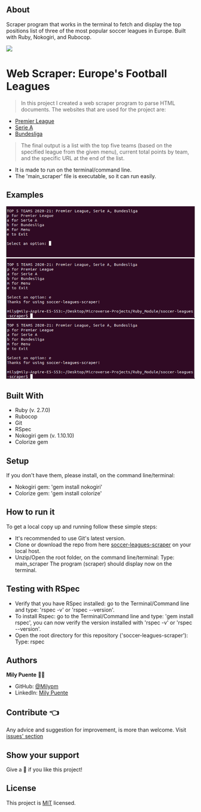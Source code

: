 ## About
Scraper program that works in the terminal to fetch and display the top positions list of three of the most popular soccer leagues in Europe. Built with Ruby, Nokogiri, and Rubocop. 

![](https://img.shields.io/badge/Microverse-blueviolet)
# Web Scraper: Europe's Football Leagues

> In this project I created a web scraper program to parse HTML documents.
The websites that are used for the project are:
- [Premier League](https://www.espn.com/soccer/table/_/league/eng.1)
- [Serie A](https://www.espn.com/soccer/table/_/league/ita.1)
- [Bundesliga](https://www.espn.com/soccer/table/_/league/ger.1)
> The final output is a list with the top five teams (based on the specified league from the given menu), current total points by team, and the specific URL at the end of the list.
- It is made to run on the terminal/command line.
- The 'main_scraper' file is executable, so it can run easily.

## Examples
![img_1](./images/web-scraper1.png)
![img_2](./images/web-scraper3.png)
![img_3](./images/web-scraper3.png)

## Built With
- Ruby (v. 2.7.0)
- Rubocop
- Git
- RSpec
- Nokogiri gem (v. 1.10.10)
- Colorize gem

## Setup
If you don't have them, please install, on the command line/terminal:
- Nokogiri gem: 'gem install nokogiri'
- Colorize gem: 'gem install colorize'

## How to run it
To get a local copy up and running follow these simple steps:
* It's recommended to use Git's latest version.
* Clone or download the repo from here [soccer-leagues-scraper](https://github.com/Milypm/soccer-leagues-scraper.git) on your local host.
* Unzip/Open the root folder, on the command line/terminal:
    Type: main_scraper
    The program (scraper) should display now on the terminal.

## Testing with RSpec
- Verify that you have RSpec installed: go to the Terminal/Command line and type: 'rspec -v' or 'rspec --version'.
- To install Rspec: go to the Terminal/Command line and type: 'gem install rspec', you can now verify the version installed with 'rspec -v' or 'rspec --version'.
- Open the root directory for this repository ('soccer-leagues-scraper'):
    Type: rspec

## Authors
**Mily Puente** :woman_technologist:
- GitHub: [@Milypm](https://github.com/Milypm)
- LinkedIn: [Mily Puente](https://www.linkedin.com/in/milypuentem/)

## Contribute :point_left:
Any advice and suggestion for improvement, is more than welcome.
Visit [issues' section](https://github.com/Milypm/soccer-leagues-scraper/issues)

## Show your support
Give a :star2: if you like this project!

## License
This project is [MIT](https://github.com/Milypm/soccer-leagues-scraper/blob/main/LICENSE) licensed.
